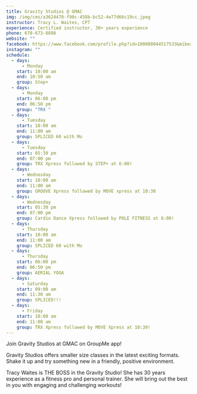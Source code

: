 ```yaml
---
title: Gravity Studios @ GMAC
img: /img/cms/a3624470-f90c-458b-bc52-4e77d66c19cc.jpeg
instructor: Tracy L. Waites, CPT
experience: Certified instructor, 30+ years experience
phone: 678-673-8898
website: ""
facebook: https://www.facebook.com/profile.php?id=100088044517533&mibextid=LQQJ4d
instagram: ""
schedule:
  - days:
      - Monday
    start: 10:00 am
    end: 10:50 am
    group: Step+
  - days:
      - Monday
    start: 06:00 pm
    end: 06:50 pm
    group: "TRX "
  - days:
      - Tuesday
    start: 10:00 am
    end: 11:00 am
    group: SPLICED 60 with Mo
  - days:
      - Tuesday
    start: 05:30 pm
    end: 07:00 pm
    group: TRX Xpress followed by STEP+ at 6:00!
  - days:
      - Wednesday
    start: 10:00 am
    end: 11:00 am
    group: GROOVE Xpress followed by MOVE xpress at 10:30
  - days:
      - Wednesday
    start: 05:30 pm
    end: 07:00 pm
    group: Cardio Dance Xpress followed by POLE FITNESS at 6:00!
  - days:
      - Thursday
    start: 10:00 am
    end: 11:00 am
    group: SPLICED 60 with Mo
  - days:
      - Thursday
    start: 06:00 pm
    end: 06:50 pm
    group: AERIAL YOGA
  - days:
      - Saturday
    start: 09:00 am
    end: 11:30 am
    group: SPLICED!!!
  - days:
      - Friday
    start: 10:00 am
    end: 11:00 am
    group: TRX Xpress followed by MOVE Xpress at 10:30!
---
```

Join Gravity Studios at GMAC on GroupMe app!

Gravity Studios offers smaller size classes in the latest exciting formats. Shake it up and try something new in a friendly, positive environment.

[](https://www.trxtraining.com/why-trx)Tracy Waites is THE BOSS in the Gravity Studio! She has 30 years experience as a fitness pro and personal trainer. She will bring out the best in you with engaging and challenging workouts!